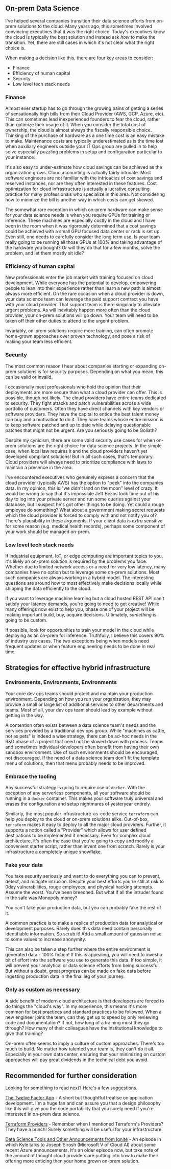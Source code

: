## On-prem Data Science

I've helped several companies transition their data science efforts from on-prem solutions to the cloud.  Many years ago, this sometimes involved convincing executives that it was the right choice.  Today's executives know the cloud is typically the best solution and instead ask _how_ to make the transition.  Yet, there are still cases in which it's not clear what the right choice is.

When making a decision like this, there are four key areas to consider:

* Finance
* Efficiency of human capital
* Security
* Low level tech stack needs


### Finance

Almost ever startup has to go through the growing pains of getting a series of sensationally high bills from their Cloud Provider (AWS, GCP, Azure, etc).  This can sometimes lead inexperienced founders to fear the cloud, rather than optimize their usage of it.  When you consider the total cost of ownership, the cloud is almost always the fiscally responsible choice.  Thinking of the purchase of hardware as a one time cost is an easy mistake to make.  Maintenance costs are typically underestimated as is the time lost when auxiliary engineers outside your IT Ops group are pulled in to help solve especially puzzling problems in setup and configuration particular to your instance.


It's also easy to under-estimate how cloud savings can be achieved as the organization grows.  Cloud accounting is actually fairly intricate.  Most software engineers are not familiar with the intricacies of cost savings and reserved instances, nor are they often interested in these features.  Cost optimization for cloud infrastructure is actually a lucrative consulting practice for many professionals who specialize in this area.  Not considering how to minimize the bill is another way in which costs can get skewed.

The somewhat rare exception in which on-prem hardware can make sense for your data science needs is when you require GPUs for training or inference.  These machines are especially costly in the cloud and I have been in the room when it was rigorously determined that a cost savings could be achieved with a small GPU focused data center or rack is set up.  Even still, one needs to carefully consider the long term use.  Is your team really going to be running all those GPUs at 100% and taking advantage of the hardware you bought?  Or will they do that for a few months, solve the problem, and let them mostly sit idle?


### Efficiency of human capital

New professionals enter the job market with training focused on cloud development.  While everyone has the potential to develop, empowering people to lean into their experience rather than learn a new path is almost always more efficient.  On the rare occasion when a cloud provider is down, your data science team can leverage the paid support contract you have with your cloud provider.  That support team is there singularly to alleviate urgent problems.  As will inevitably happen more often than the cloud provider, your on-prem solutions will go down.  Your team will need to be taken off their other duties to attend to the urgent problem.

Invariably, on-prem solutions require more training, can often promote home-grown approaches over proven technology, and pose a risk of making your team less efficient.


### Security

The most common reason I hear about companies starting or expanding on-prem solutions is for security purposes.  Depending on what you mean, this can be valid or invalid.

I occasionally meet professionals who hold the opinion that their deployments are more secure than what a cloud provider can offer.  This is possible, though not likely.  The cloud providers have entire teams dedicated to security.  They fight attacks and patch vulnerabilities across a wide portfolio of customers.  Often they have direct channels with key vendors or software providers.  They have the capital to entice the best talent money can buy and a motivation to do it.  They have teams whose entire mission is to keep software patched and up to date while delaying questionable patches that might not be urgent.  Are you seriously going to be Goliath?

Despite my cynicism, there are some valid security use cases for when on-prem solutions are the right choice for data science projects.  In the simple case, when local law requires it and the cloud providers haven't yet developed compliant solutions!  But in all such cases, that's temporary.  Cloud providers will always need to prioritize compliance with laws to maintain a presence in the area.


I've encountered executives who genuinely express a concern that the cloud provider (typically AWS) has the option to "peek" into the companies data.  In my opinion, this is "we didn't land on the moon" level of crazy.  It would be wrong to say that it's impossible Jeff Bezos took time out of his day to log into your private server and run some queries against your database, but I suspect he's got other things to be doing.  Yet could a rouge employee do something?  What about a government making secret requests which the cloud provider is forced to comply with and not notify you of?  There's plausibility in these arguments.  If your client data is _extra_ sensitive for some reason (e.g. medical health records), perhaps some component of your work should be managed on-prem.


### Low level tech stack needs

If industrial equipment, IoT, or edge computing are important topics to you, it's likely an on-prem solution is required by the problems you face.  Whether due to limited network access or a need for very low latency, many companies have no option but to leverage some on-prem solutions.  Most such companies are always working in a hybrid model.  The interesting questions are around how to most effectively make decisions locally while shipping the data efficiently to the cloud.

If you want to leverage machine learning but a cloud hosted REST API can't satisfy your latency demands, you're going to need to get creative!  While many offerings now exist to help you, phase one of your project will be making important build, buy, acquire decisions.  Ultimately, _something_ is going to be custom.

If possible, look for opportunities to train your model in the cloud while deploying as an on-prem for inference.  Truthfully, I believe this covers 90% of industry use cases.  The two exceptions being when models need frequent updates or when feature engineering needs to be done in real time.


## Strategies for effective hybrid infrastructure


### Environments, Environments, Environments

Your core dev ops teams should protect and maintain your production environment.  Depending on how you run your organization, they may provide a small or large list of additional services to other departments and teams.  Most of all, your dev ops team should lead by example without getting in the way.

A contention often exists between a data science team's needs and the services provided by a traditional dev ops group.  While "machines as cattle, not as pets" is indeed a wise strategy, there can be ad-hoc needs in the R&D phase of a project that need not be slowed down with process.  Teams and sometimes individual developers often benefit from having their own sandbox environment.  Use of such environments should be encouraged, not discouraged.  If the need of a data science team don't fit the template menu of solutions, then that menu probably needs to be improved.


### Embrace the tooling

Any successful strategy is going to require use of `docker`.  With the exception of any serverless components, all your software should be running in a `docker` container.  This makes your software truly universal and erases the configuration and setup nightmares of yesteryear entirely.

Similarly, the most popular infrastructure-as-code service `terraform` can help you deploy to the cloud or on-prem solutions alike.  Out-of-box, `terraform` makes it easy to deploy to all the major cloud providers.  Further, it supports a notion called a "Provider" which allows for user defined destinations to be implemented if necessary.  Even for complex cloud architecture, it's often the case that you're going to copy and modify a convenient starter script, rather than invent one from scratch.  Rarely is your infrastructure a completely unique snowflake.


### Fake your data

You take security seriously and want to do everything you can to prevent, detect, and mitigate intrusion.  Despite your best efforts you're still at risk to 0day vulnerabilities, rouge employees, and physical hacking attempts.  Assume the worst.  You've been breeched.  But what if all the intruder found in the safe was Monopoly money?

You can't fake your production data, but you can probably fake the rest of it.

A common practice is to make a replica of production data for analytical or development purposes.  Rarely does this data need contain personally identifiable information.  So scrub it!  Add a small amount of gaussian noise to some values to increase anonymity.


This can also be taken a step further where the entire environment is generated data - 100% fiction!  If this is appealing, you will need to invest a bit of effort into the software you use to generate this data.  If too simple, it will prevent your analytical or data science efforts from being successful.  But without a doubt, great progress can be made on fake data before ingesting production data in the final leg of your journey.


### Only as custom as necessary

A side benefit of modern cloud architecture is that developers are forced to do things the "cloud's way".  In my experience, this means it's more common for best practices and standard practices to be followed.  When a new engineer joins the team, can they get up to speed by only reviewing code and documentation?  If not, how long of a training must they go through?  How many of their colleagues have the institutional knowledge to give that training?

On-prem often seems to imply a culture of custom approaches.  There's too much to build.  No matter how talented your team is, they can't do it all.  Especially in your own data center, ensuring that your minimizing on custom approaches will pay great dividends in the technical debt you avoid.



## Recommended for further consideration

Looking for something to read next?  Here's a few suggestions.

[The Twelve Factor App](https://12factor.net/) - A short but thoughtful treatise on application development.  I'm a huge fan and can assure you that a design philosophy like this will give you the code portability that you surely need if you're interested in on-prem data science.

[Terraform Providers](https://registry.terraform.io/browse/providers) - Remember when I mentioned Terraform's Providers?  They have a bunch!  Surely something will be useful for your infrastructure.

[Data Science Tools and Other Announcements from Ignite](https://dataskeptic.com/blog/episodes/2017/data-science-tools-and-other-announcements-from-ignite) - An episode in which Kyle talks to Joseph Sirosh (Microsoft V of Cloud AI) about some recent Azure announcements.  It's an older episode now, but take note of the amount of thought cloud providers are putting into how to make their offering more enticing then your home grown on-prem solution.


